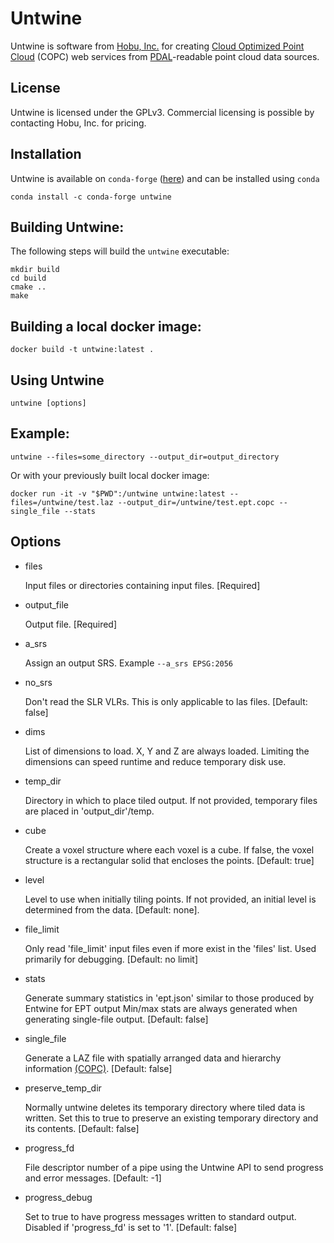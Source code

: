 # Untwine

Untwine is software from [Hobu, Inc.](https://hobu.co) for creating [Cloud Optimized Point Cloud](https://copc.io/) (COPC) web services from [PDAL](https://pdal.io)-readable point cloud data sources.


License
-------

Untwine is licensed under the GPLv3. Commercial licensing is possible by contacting
Hobu, Inc. for pricing.

Installation
------------

Untwine is available on `conda-forge` ([here](https://anaconda.org/conda-forge/untwine)) and can be installed using `conda`

```
conda install -c conda-forge untwine
```


Building Untwine:
-----------------

The following steps will build the `untwine` executable:
```
mkdir build
cd build
cmake ..
make
```

Building a local docker image:
--------
```
docker build -t untwine:latest .
```

Using Untwine
-------------

```
untwine [options]
```

Example:
--------

```
untwine --files=some_directory --output_dir=output_directory
```

Or with your previously built local docker image:
```
docker run -it -v "$PWD":/untwine untwine:latest --files=/untwine/test.laz --output_dir=/untwine/test.ept.copc --single_file --stats
```

Options
-------

- files

  Input files or directories containing input files. [Required]

- output_file

  Output file. [Required]

- a_srs

  Assign an output SRS. Example `--a_srs EPSG:2056`

- no_srs

  Don't read the SLR VLRs. This is only applicable to las files. [Default: false]

- dims

  List of dimensions to load. X, Y and Z are always loaded. Limiting the dimensions can
  speed runtime and reduce temporary disk use.

- temp_dir

  Directory in which to place tiled output. If not provided, temporary files are placed
  in 'output_dir'/temp.

- cube

  Create a voxel structure where each voxel is a cube. If false, the voxel structure is
  a rectangular solid that encloses the points. [Default: true]

- level

  Level to use when initially tiling points.  If not provided, an initial level is
  determined from the data. [Default: none].

- file_limit

  Only read 'file_limit' input files even if more exist in the 'files' list. Used primarily
  for debugging. [Default: no limit]

- stats

  Generate summary statistics in 'ept.json' similar to those produced by Entwine for EPT output
  Min/max stats are always generated when generating single-file output.
  [Default: false]

- single_file

  Generate a LAZ file with spatially arranged data and hierarchy information
  [(COPC)](https://github.com/copcio/copcio.github.io). [Default: false]

- preserve_temp_dir

  Normally untwine deletes its temporary directory where tiled data is written.  Set this
  to true to preserve an existing temporary directory and its contents. [Default: false]

- progress_fd

  File descriptor number of a pipe using the Untwine API to send progress and error messages.
  [Default: -1]

- progress_debug

  Set to true to have progress messages written to standard output. Disabled if 'progress_fd'
  is set to '1'. [Default: false]
